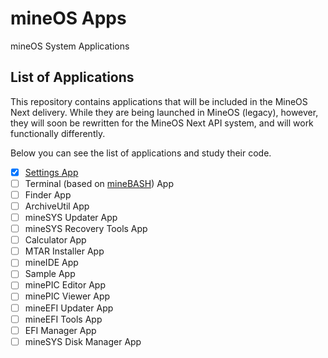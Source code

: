 # mineOS Apps
mineOS System Applications

## List of Applications
This repository contains applications that will be included in the MineOS Next delivery. While they are being launched in MineOS (legacy), however, they will soon be rewritten for the MineOS Next API system, and will work functionally differently.

Below you can see the list of applications and study their code.

- [x] [Settings App](https://github.com/minesys/mineOS-Apps/tree/main/Settings.app)
- [ ] Terminal (based on [mineBASH](https://github.com/minesys/mineBASH)) App
- [ ] Finder App
- [ ] ArchiveUtil App
- [ ] mineSYS Updater App
- [ ] mineSYS Recovery Tools App
- [ ] Calculator App
- [ ] MTAR Installer App
- [ ] mineIDE App
- [ ] Sample App
- [ ] minePIC Editor App
- [ ] minePIC Viewer App
- [ ] mineEFI Updater App
- [ ] mineEFI Tools App
- [ ] EFI Manager App
- [ ] mineSYS Disk Manager App
